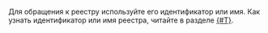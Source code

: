 Для обращения к реестру используйте его идентификатор или имя. Как узнать идентификатор или имя реестра, читайте в разделе [{#T}](../../iot-core/operations/registry/registry-list.md).